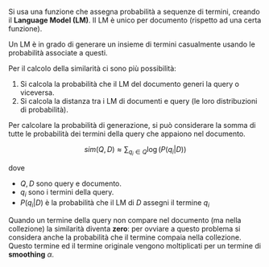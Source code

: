 Si usa una funzione che assegna probabilità a sequenze di termini, creando il **Language Model (LM)**. Il LM è unico per documento (rispetto ad una certa funzione).

Un LM è in grado di generare un insieme di termini casualmente usando le probabilità associate a questi.

Per il calcolo della similarità ci sono più possibilità:
1. Si calcola la probabilità che il LM del documento generi la query o viceversa.
2. Si calcola la distanza tra i LM di documenti e query (le loro distribuzioni di probabilità).

Per calcolare la probabilità di generazione, si può considerare la somma di tutte le probabilità dei termini della query che appaiono nel documento. 

$$sim(Q,D) \approx \sum_{q_i \in Q}\log(P(q_i | D)) $$

dove

- $Q,D$ sono query e documento.
- $q_i$ sono i termini della query.
- $P(q_i|D)$ è la probabilità che il LM di $D$ assegni il termine $q_i$

Quando un termine della query non compare nel documento (ma nella collezione) la similarità diventa **zero**: per ovviare a questo problema si considera anche la probabilità che il termine compaia nella collezione.
Questo termine ed il termine originale vengono moltiplicati per un termine di **smoothing** $\alpha$.

